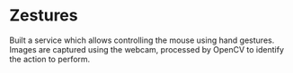 # Zestures
Built a service which allows controlling the mouse using hand gestures. Images are captured using the webcam, processed by OpenCV to identify the action to perform.
